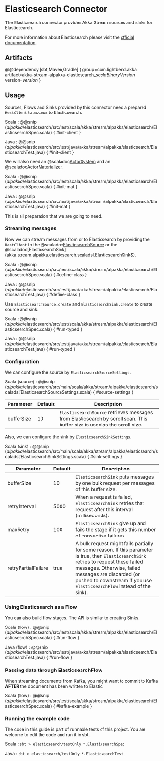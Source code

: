 # Elasticsearch Connector

The Elasticsearch connector provides Akka Stream sources and sinks for Elasticsearch.

For more information about Elasticsearch please visit the [official documentation](https://www.elastic.co/guide/index.html).

## Artifacts

@@dependency [sbt,Maven,Gradle] {
  group=com.lightbend.akka
  artifact=akka-stream-alpakka-elasticsearch_$scalaBinaryVersion$
  version=$version$
}

## Usage

Sources, Flows and Sinks provided by this connector need a prepared `RestClient` to access to Elasticsearch.

Scala
: @@snip ($alpakka$/elasticsearch/src/test/scala/akka/stream/alpakka/elasticsearch/ElasticsearchSpec.scala) { #init-client }

Java
: @@snip ($alpakka$/elasticsearch/src/test/java/akka/stream/alpakka/elasticsearch/ElasticsearchTest.java) { #init-client }

We will also need an @scaladoc[ActorSystem](akka.actor.ActorSystem) and an @scaladoc[ActorMaterializer](akka.stream.ActorMaterializer).

Scala
: @@snip ($alpakka$/elasticsearch/src/test/scala/akka/stream/alpakka/elasticsearch/ElasticsearchSpec.scala) { #init-mat }

Java
: @@snip ($alpakka$/elasticsearch/src/test/java/akka/stream/alpakka/elasticsearch/ElasticsearchTest.java) { #init-mat }

This is all preparation that we are going to need.

### Streaming messages

Now we can stream messages from or to Elasticsearch by providing the `RestClient` to the
@scaladoc[ElasticsearchSource](akka.stream.alpakka.elasticsearch.scaladsl.ElasticsearchSource$) or the
@scaladoc[ElasticsearchSink](akka.stream.alpakka.elasticsearch.scaladsl.ElasticsearchSink$).


Scala
: @@snip ($alpakka$/elasticsearch/src/test/scala/akka/stream/alpakka/elasticsearch/ElasticsearchSpec.scala) { #define-class }

Java
: @@snip ($alpakka$/elasticsearch/src/test/java/akka/stream/alpakka/elasticsearch/ElasticsearchTest.java) { #define-class }


Use `ElasticsearchSource.create` and `ElasticsearchSink.create` to create source and sink.

Scala
: @@snip ($alpakka$/elasticsearch/src/test/scala/akka/stream/alpakka/elasticsearch/ElasticsearchSpec.scala) { #run-typed }

Java
: @@snip ($alpakka$/elasticsearch/src/test/java/akka/stream/alpakka/elasticsearch/ElasticsearchTest.java) { #run-typed }


### Configuration

We can configure the source by `ElasticsearchSourceSettings`.

Scala (source)
: @@snip ($alpakka$/elasticsearch/src/main/scala/akka/stream/alpakka/elasticsearch/scaladsl/ElasticsearchSourceSettings.scala) { #source-settings }

| Parameter  | Default | Description                                                                                                              |
| ---------- | ------- | ------------------------------------------------------------------------------------------------------------------------ |
| bufferSize | 10      | `ElasticsearchSource` retrieves messages from Elasticsearch by scroll scan. This buffer size is used as the scroll size. | 

Also, we can configure the sink by `ElasticsearchSinkSettings`.

Scala (sink)
: @@snip ($alpakka$/elasticsearch/src/main/scala/akka/stream/alpakka/elasticsearch/scaladsl/ElasticsearchSinkSettings.scala) { #sink-settings }

| Parameter           | Default | Description                                                                                            |
| ------------------- | ------- | ------------------------------------------------------------------------------------------------------ |
| bufferSize          | 10      | `ElasticsearchSink` puts messages by one bulk request per messages of this buffer size.                |
| retryInterval       | 5000    | When a request is failed, `ElasticsearchSink` retries that request after this interval (milliseconds). |
| maxRetry            | 100     | `ElasticsearchSink` give up and fails the stage if it gets this number of consective failures.         | 
| retryPartialFailure | true    | A bulk request might fails partially for some reason. If this parameter is true, then `ElasticsearchSink` retries to request these failed messages. Otherwise, failed messages are discarded (or pushed to downstream if you use `ElasticsearchFlow` instead of the sink). |

### Using Elasticsearch as a Flow

You can also build flow stages. The API is similar to creating Sinks.

Scala (flow)
: @@snip ($alpakka$/elasticsearch/src/test/scala/akka/stream/alpakka/elasticsearch/ElasticsearchSpec.scala) { #run-flow }

Java (flow)
: @@snip ($alpakka$/elasticsearch/src/test/java/akka/stream/alpakka/elasticsearch/ElasticsearchTest.java) { #run-flow }

### Passing data through ElasticsearchFlow

When streaming documents from Kafka, you might want to commit to Kafka **AFTER** the document has been written to Elastic.

Scala (flow)
: @@snip ($alpakka$/elasticsearch/src/test/scala/akka/stream/alpakka/elasticsearch/ElasticsearchSpec.scala) { #kafka-example }



### Running the example code

The code in this guide is part of runnable tests of this project. You are welcome to edit the code and run it in sbt.

Scala
:   ```
    sbt
    > elasticsearch/testOnly *.ElasticsearchSpec
    ```

Java
:   ```
    sbt
    > elasticsearch/testOnly *.ElasticsearchTest
    ```
